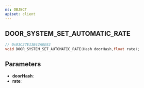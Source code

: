 ```yaml
---
ns: OBJECT
apiset: client
---
```

## DOOR_SYSTEM_SET_AUTOMATIC_RATE

```c
// 0x03C27E13B42A0E82
void DOOR_SYSTEM_SET_AUTOMATIC_RATE(Hash doorHash,float rate);
```


## Parameters
* **doorHash**:
* **rate**: